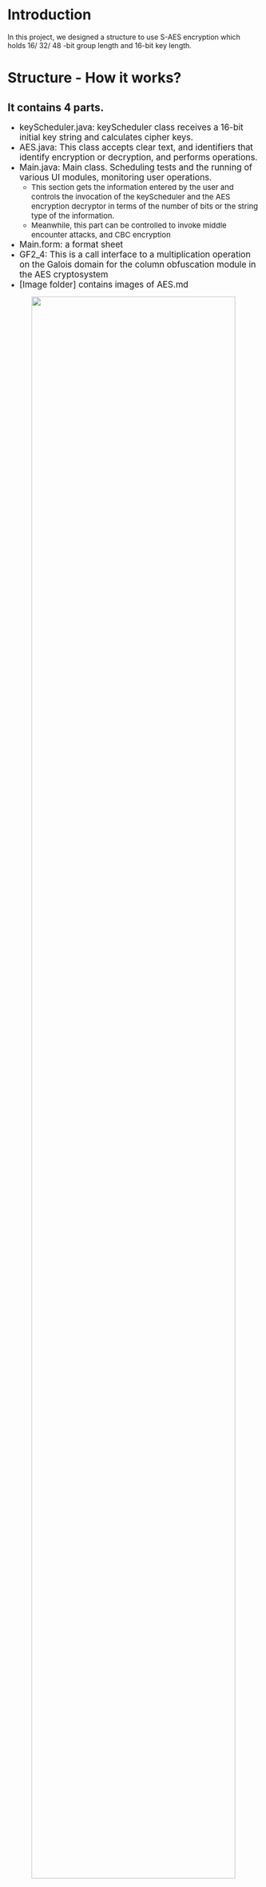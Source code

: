 # Introduction
In this project, we designed a structure to use S-AES encryption which holds 16/ 32/ 48 -bit group length and 16-bit key length.


# Structure - How it works?
## It contains 4 parts.

- <span style="font-size: 17px;">keyScheduler.java: keyScheduler class receives a 16-bit initial key string and calculates cipher keys.</span>
- <span style="font-size: 17px;">AES.java: This class accepts clear text, and identifiers that identify encryption or decryption, and performs operations.</span>
- <span style="font-size: 17px;">Main.java: Main class. Scheduling tests and the running of various UI modules, monitoring user operations. </span>
  - <span style="font-size: 15px;">This section gets the information entered by the user and controls the invocation of the keyScheduler and the AES encryption decryptor in terms of the number of bits or the string type of the information. </span> 
  - <span style="font-size: 15px;">Meanwhile, this part can be controlled to invoke middle encounter attacks, and CBC encryption</span>
- <span style="font-size: 17px;">Main.form: a format sheet</span>
- <span style="font-size: 17px;">GF2_4: This is a call interface to a multiplication operation on the Galois domain for the column obfuscation module in the AES cryptosystem</span>
- <span style="font-size: 17px;">[Image folder] contains images of AES.md</span>

<div style="text-align:center">
  <img src="image/test.gif" width=90%">
</div>


# Examination


## **Level 1: Basic test**

<span style="font-size: 20px;line-height: 1.8;">
Encrypt：input 16bit plaintext and 16bit key, output is 16bit ciphertext.
Decrypt：input 16bit ciphertext and 16bit key, output is 16bit plaintext.
</span>

<div style="text-align:center">
    <img src="image/chanllenge1.png" width=95%">
</div>



## **Level 2: Cross-testing**

<span style="font-size: 20px;line-height: 1.8;">Cross-testing with other groups - when inputs are the same outputs are the same and the test is successful.</span>



## Level 3: Extended functionality
<br><span style="font-size: 20px;line-height: 1.8;">Considering the extension to utility, the data input of the encryption algorithm can be an ASII-encoded string (grouped in 1 Byte), and correspondingly the output can be an ACII string. Since the ASCII code range is 0~253, and the encryption may be negative, there is a certain possibility of outputting garbled code.</span>
<br><span style="font-size: 20px;line-height: 1.8;">Encryption: input n-byte plaintext and 16bit key, output is n-byte ciphertext.</span>
<br><span style="font-size: 20px;line-height: 1.8;">Decryption: input n-byte ciphertext and 16-byte key, output is n-byte plaintext.</span>

<div style="text-align:center">
    <img src="image/chanllenge3.png" width=85%">
</div>



## Level 4: Multiple Encryption
### 3.4.1 Double encryption: 
<span style="font-size: 20px;line-height: 1.8;">the packet length remains 16 bits but the key length is 32 bits.</span>
<br>
<div style="text-align:center">
    <img src="image/chanllenge4-1.png" width=85%">
</div>

### 3.4.2 Mid-encounter attack

<div style="text-align:center">
    <img src="image/chanllenge4-2.2.png" width=55%">
</div>

<div style="text-align:center">
    <img src="image/chanllenge4-2.1.png" width=55%">
</div>

### 3.4.3 Triple Encryption: pattern of 48 bits (K1+K2+K3)
<br>
<div style="text-align:center">
    <img src="image/chanllenge4-3.png" width=85%">
</div>
<br>

## Level 5: Mode of operation
- <span style="font-size: 20px;line-height: 1.8;">Encrypts longer plaintext messages based on the S-AES algorithm using Ciphered Chaining of Packets (CBC) mode.</span>
- <span style="font-size: 20px;line-height: 1.8;">When the main function is called, the Random function generates a random vector IV, which does not change until the end of the program run.</span>
- <span style="font-size: 20px;line-height: 1.8;">It can be called through the MainCBC interface.</span>
<br><br>
<span style="font-size: 20px;line-height: 1.8;">Encryption:<br>1.Generate IV vector when the Main function is started<br>2.Set the plaintext length to 3*16-bit = 48-bit<br>3.Enter the 16-bit key and 48-bit plaintext.<br>4.Get the result of CBC encryption based on S-AES.</span>
<br><br>

<div style="text-align:center">
    <img src="image/chanllenge5.png" width=90%">
</div>
<br><br>
<span style="font-size: 20px;line-height: 1.8;">Decryption: <br>
Same steps as encryption. <br>
Input the ciphertext obtained after encryption of the previous text, and the decryption result is the same as the original plaintext.<br></span>
<div style="text-align:center">
    <img src="image/chanllenge5-2.png" width=90%">
</div>



## Users' Manual
1. ENCRYPT

    1. enter the 16-bit length of the original text to be encrypted in "please input ciphertext". 1. enter the 10-bit key in "please input 10-bit Key";

    1. enter the 16/32/48-bit key in "please input 16/32/48 bit Key". 1. click "confirm" and then enter the key in "Confirm";

    1. After clicking "confirm", the generated cipher text appears in "CipherText".

2. DECRYPT

    1. Enter the 26-bit ciphertext in the "please input ciphertext" field. 2;

    1. enter a 16/32/48-bit key in "please input 16/32/48 bit Key". 1. click "Confirm";

    1. Click "confirm" and the generated original text appears in "PlainText".


<div style="text-align:center">
    <img src="image/chanllenge1.png" width=80%">
</div>



### author: Yiming Yan, Xiangyu Ran. CQU.